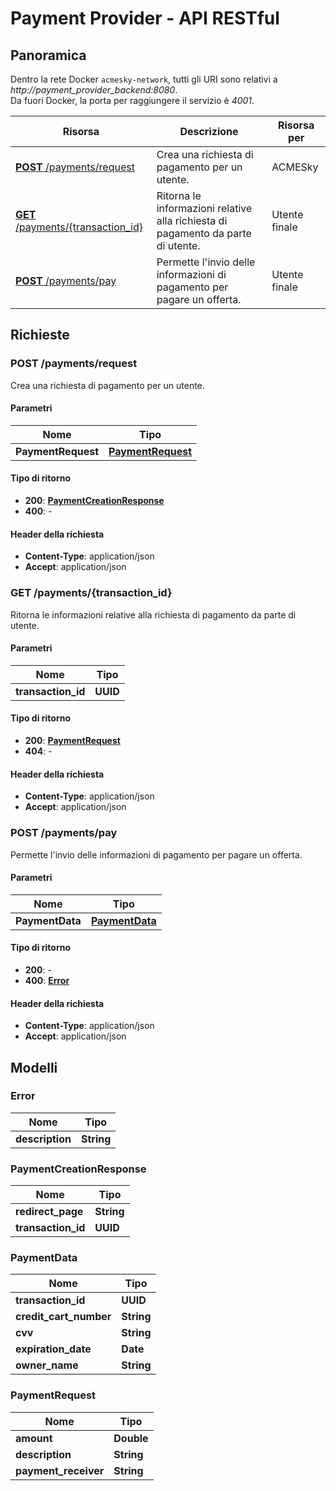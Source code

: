 # Payment Provider - API RESTful

## Panoramica

Dentro la rete Docker `acmesky-network`, tutti gli URI sono relativi a *http://payment_provider_backend:8080*.  
Da fuori Docker, la porta per raggiungere il servizio è *4001*.

| Risorsa | Descrizione | Risorsa per |
|---------|-------------|-------------|
| [**POST** /payments/request](#createpaymentrequest) | Crea una richiesta di pagamento per un utente. | ACMESky |
| [**GET** /payments/{transaction_id}](#getpaymentdetails) | Ritorna le informazioni relative alla richiesta di pagamento da parte di utente. | Utente finale |
| [**POST** /payments/pay](#sendpayment) | Permette l'invio delle informazioni di pagamento per pagare un offerta. | Utente finale |

## Richieste

<a name="createPaymentRequest"></a>
### **POST** /payments/request
Crea una richiesta di pagamento per un utente. 

#### Parametri

| Nome               | Tipo                                           |
|--------------------|------------------------------------------------|
| **PaymentRequest** | [**PaymentRequest**](#paymentrequest) |

#### Tipo di ritorno

- **200**: [**PaymentCreationResponse**](#paymentcreationresponse)
- **400**: -

#### Header della richiesta

- **Content-Type**: application/json
- **Accept**: application/json

<a name="getPaymentDetails"></a>
### **GET** /payments/{transaction_id}
Ritorna le informazioni relative alla richiesta di pagamento da parte di utente.

#### Parametri

| Nome                | Tipo     |
|---------------------|----------|
| **transaction\_id** | **UUID** |

#### Tipo di ritorno

- **200**: [**PaymentRequest**](#paymentrequest)
- **404**: -

#### Header della richiesta

- **Content-Type**: application/json
- **Accept**: application/json

<a name="sendPayment"></a>
### **POST** /payments/pay
Permette l'invio delle informazioni di pagamento per pagare un offerta.

#### Parametri

| Nome            | Tipo                                     |
|-----------------|------------------------------------------|
| **PaymentData** | [**PaymentData**](#paymentdata) |

#### Tipo di ritorno

- **200**: -
- **400**: [**Error**](#error)

#### Header della richiesta

- **Content-Type**: application/json
- **Accept**: application/json


## Modelli

<a name="error"></a>
### Error

| Nome            | Tipo       |
|-----------------|------------|
| **description** | **String** |

<a name="paymentcreationresponse"></a>
### PaymentCreationResponse

| Nome                | Tipo       |
|---------------------|------------|
| **redirect\_page**  | **String** |
| **transaction\_id** | **UUID**   |

<a name="paymentdata"></a>
### PaymentData

| Nome                     | Tipo       |
|--------------------------|------------|
| **transaction\_id**      | **UUID**   |
| **credit\_cart\_number** | **String** |
| **cvv**                  | **String** |
| **expiration\_date**     | **Date**   |
| **owner\_name**          | **String** |

<a name="paymentrequest"></a>
### PaymentRequest

| Nome                  | Tipo       |
|-----------------------|------------|
| **amount**            | **Double** |
| **description**       | **String** |
| **payment\_receiver** | **String** |

